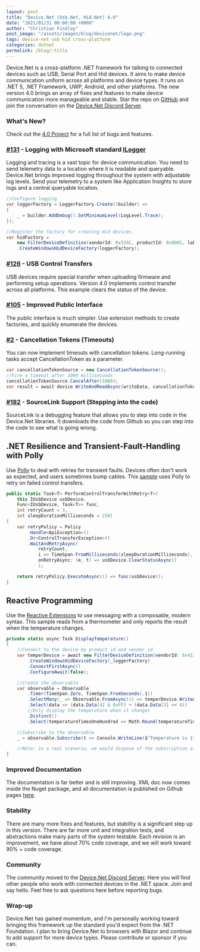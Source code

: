 ```yaml
---
layout: post
title: "Device.Net (Usb.Net, Hid.Net) 4.0"
date: "2021/01/31 00:00:00 +0000"
author: "Christian Findlay"
post_image: "/assets/images/blog/devicenet/logo.png"
tags: device-net usb hid cross-platform
categories: dotnet
permalink: /blog/:title
---
```


Device.Net is a cross-platform .NET framework for talking to connected devices such as USB, Serial Port and Hid devices. It aims to make device communication uniform across all platforms and device types. It runs on .NET 5, .NET Framework, UWP, Android, and other platforms. The new version 4.0 brings an array of fixes and features to make device communication more manageable and stable. Star the repo on [GitHub](https://github.com/MelbourneDeveloper/Device.Net) and join the conversation on the [Device.Net Discord Server](https://discord.gg/ZcvXARm).

### What's New?

Check out the [4.0 Project](https://github.com/MelbourneDeveloper/Device.Net/projects/11) for a full list of bugs and features.

### [#131](https://github.com/MelbourneDeveloper/Device.Net/issues/131) - Logging with Microsoft standard [ILogger](https://docs.microsoft.com/en-us/aspnet/core/fundamentals/logging/?view=aspnetcore-5.0)

Logging and tracing is a vast topic for device communication. You need to send telemetry data to a location where it is readable and queryable. Device.Net brings improved logging throughout the system with adjustable log levels. Send your telemetry to a system like Application Insights to store logs and a central queryable location.

```csharp
//Configure logging
var loggerFactory = LoggerFactory.Create((builder) =>
{
    _ = builder.AddDebug().SetMinimumLevel(LogLevel.Trace);
});

//Register the factory for creating Hid devices. 
var hidFactory =
    new FilterDeviceDefinition(vendorId: 0x534C, productId: 0x0001, label: "Trezor One Firmware 1.6.x", usagePage: 65280)
    .CreateWindowsHidDeviceFactory(loggerFactory);
```

### [#126](https://github.com/MelbourneDeveloper/Device.Net/issues/126) - USB Control Transfers

USB devices require special transfer when uploading firmware and performing setup operations. Version 4.0 implements control transfer across all platforms. This example clears the status of the device.

### [#105](https://github.com/MelbourneDeveloper/Device.Net/issues/105) \- Improved Public Interface

The public interface is much simpler. Use extension methods to create factories, and quickly enumerate the devices.

### [#2](https://github.com/MelbourneDeveloper/Device.Net/issues/2) - Cancellation Tokens (Timeouts)

You can now implement timeouts with cancellation tokens. Long-running tasks accept CancellationToken as a parameter.

```csharp
var cancellationTokenSource = new CancellationTokenSource();
//Fire a timeout after 1000 milliseconds
cancellationTokenSource.CancelAfter(1000);
var result = await device.WriteAndReadAsync(writeData, cancellationTokenSource.Token);
```

### [#182](https://github.com/MelbourneDeveloper/Device.Net/issues/182) - SourceLink Support (Stepping into the code)

SourceLink is a debugging feature that allows you to step into code in the Device.Net libraries. It downloads the code from Github so you can step into the code to see what is going wrong.

.NET Resilience and Transient-Fault-Handling with Polly
-------------------------------------------------------

Use [Polly](https://github.com/App-vNext/Polly) to deal with retries for transient faults. Devices often don't work as expected, and users sometimes bump cables. This [sample](https://github.com/MelbourneDeveloper/Device.Net/blob/c8d148b796941bcd554376de47cfa14a81d6d35b/src/Device.Net.UnitTests/StmDfuExtensions.cs#L26) uses Polly to retry on failed control transfers.

```csharp
public static Task<T> PerformControlTransferWithRetry<T>(
    this IUsbDevice usbDevice,
    Func<IUsbDevice, Task<T>> func,
    int retryCount = 3,
    int sleepDurationMilliseconds = 250)
{
    var retryPolicy = Policy
        .Handle<ApiException>()
        .Or<ControlTransferException>()
        .WaitAndRetryAsync(
            retryCount,
            i => TimeSpan.FromMilliseconds(sleepDurationMilliseconds),
            onRetryAsync: (e, t) => usbDevice.ClearStatusAsync()
            );

    return retryPolicy.ExecuteAsync(() => func(usbDevice));
}
```

Reactive Programming
--------------------

Use the [Reactive Extensions](https://github.com/dotnet/reactive) to use messaging with a composable, modern syntax. This sample reads from a thermometer and only reports the result when the temperature changes.

```csharp
private static async Task DisplayTemperature()
{
    //Connect to the device by product id and vendor id
    var temperDevice = await new FilterDeviceDefinition(vendorId: 0x413d, productId: 0x2107, usagePage: 65280)
        .CreateWindowsHidDeviceFactory(_loggerFactory)
        .ConnectFirstAsync()
        .ConfigureAwait(false);

    //Create the observable
    var observable = Observable
        .Timer(TimeSpan.Zero, TimeSpan.FromSeconds(.1))
        .SelectMany(_ => Observable.FromAsync(() => temperDevice.WriteAndReadAsync(new byte[] { 0x00, 0x01, 0x80, 0x33, 0x01, 0x00, 0x00, 0x00, 0x00 })))
        .Select(data => (data.Data[4] & 0xFF) + (data.Data[3] << 8))
        //Only display the temperature when it changes
        .Distinct()
        .Select(temperatureTimesOneHundred => Math.Round(temperatureTimesOneHundred / 100.0m, 2, MidpointRounding.ToEven));

    //Subscribe to the observable
    _ = observable.Subscribe(t => Console.WriteLine($"Temperature is {t}"));

    //Note: in a real scenario, we would dispose of the subscription afterwards. This method runs forever.
}
```

### Improved Documentation

The documentation is far better and is still improving. XML doc now comes inside the Nuget package, and all documentation is published on Github pages [here](https://melbournedeveloper.github.io/Device.Net/index.html). 

### Stability

There are many more fixes and features, but stability is a significant step up in this version. There are far more unit and integration tests, and abstractions make many parts of the system testable. Each revision is an improvement, we have about 70% code coverage, and we will work toward 90% + code coverage.

### Community

The community moved to the [Device.Net Discord Server](https://discord.gg/ZcvXARm). Here you will find other people who work with connected devices in the .NET space. Join and say hello. Feel free to ask questions here before reporting bugs. 

### Wrap-up

Device.Net has gained momentum, and I'm personally working toward bringing this framework up the standard you'd expect from the .NET Foundation. I plan to bring Device.Net to browsers with Blazor and continue to add support for more device types. Please contribute or sponsor if you can.